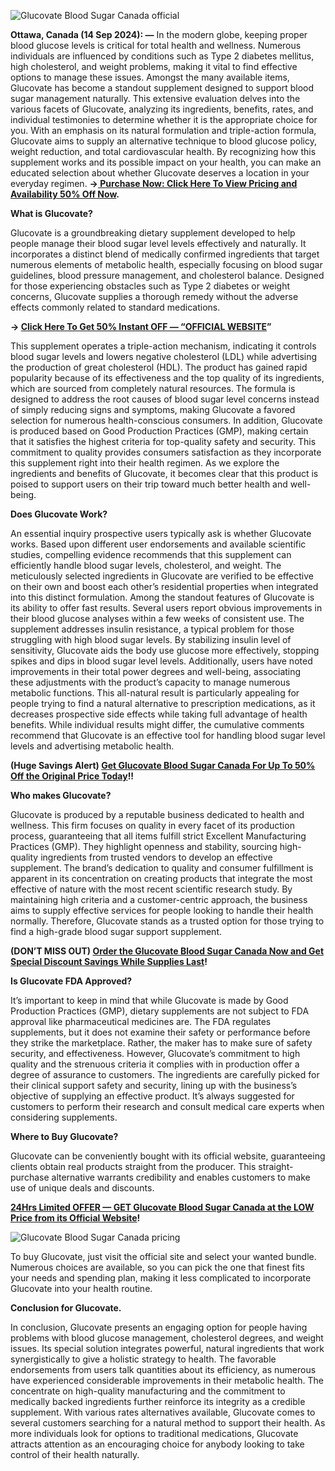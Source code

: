 
![Glucovate Blood Sugar Canada official](https://github.com/user-attachments/assets/7942b652-74c7-4e31-bccb-f4f2e1eb1aed)



**Ottawa, Canada (14 Sep 2024): —** In the modern globe, keeping proper blood glucose levels is critical for total health and wellness. Numerous individuals are influenced by conditions such as Type 2 diabetes mellitus, high cholesterol, and weight problems, making it vital to find effective options to manage these issues. Amongst the many available items, Glucovate has become a standout supplement designed to support blood sugar management naturally. This extensive evaluation delves into the various facets of Glucovate, analyzing its ingredients, benefits, rates, and individual testimonies to determine whether it is the appropriate choice for you. With an emphasis on its natural formulation and triple-action formula, Glucovate aims to supply an alternative technique to blood glucose policy, weight reduction, and total cardiovascular health. By recognizing how this supplement works and its possible impact on your health, you can make an educated selection about whether Glucovate deserves a location in your everyday regimen. **→[ Purchase Now: Click Here To View Pricing and Availability 50% Off Now](https://supplementcarts.com/glucovate-blood-sugar-ca-official/).**


**What is Glucovate?**

Glucovate is a groundbreaking dietary supplement developed to help people manage their blood sugar level levels effectively and naturally. It incorporates a distinct blend of medically confirmed ingredients that target numerous elements of metabolic health, especially focusing on blood sugar guidelines, blood pressure management, and cholesterol balance. Designed for those experiencing obstacles such as Type 2 diabetes or weight concerns, Glucovate supplies a thorough remedy without the adverse effects commonly related to standard medications.


**→ [Click Here To Get 50% Instant OFF — “OFFICIAL WEBSITE](https://supplementcarts.com/glucovate-blood-sugar-ca-official/)”**


This supplement operates a triple-action mechanism, indicating it controls blood sugar levels and lowers negative cholesterol (LDL) while advertising the production of great cholesterol (HDL). The product has gained rapid popularity because of its effectiveness and the top quality of its ingredients, which are sourced from completely natural resources. The formula is designed to address the root causes of blood sugar level concerns instead of simply reducing signs and symptoms, making Glucovate a favored selection for numerous health-conscious consumers.
In addition, Glucovate is produced based on Good Production Practices (GMP), making certain that it satisfies the highest criteria for top-quality safety and security. This commitment to quality provides consumers satisfaction as they incorporate this supplement right into their health regimen. As we explore the ingredients and benefits of Glucovate, it becomes clear that this product is poised to support users on their trip toward much better health and well-being.


**Does Glucovate Work?**

An essential inquiry prospective users typically ask is whether Glucovate works. Based upon different user endorsements and available scientific studies, compelling evidence recommends that this supplement can efficiently handle blood sugar levels, cholesterol, and weight. The meticulously selected ingredients in Glucovate are verified to be effective on their own and boost each other’s residential properties when integrated into this distinct formulation.
Among the standout features of Glucovate is its ability to offer fast results. Several users report obvious improvements in their blood glucose analyses within a few weeks of consistent use. The supplement addresses insulin resistance, a typical problem for those struggling with high blood sugar levels. By stabilizing insulin level of sensitivity, Glucovate aids the body use glucose more effectively, stopping spikes and dips in blood sugar level levels.
Additionally, users have noted improvements in their total power degrees and well-being, associating these adjustments with the product’s capacity to manage numerous metabolic functions. This all-natural result is particularly appealing for people trying to find a natural alternative to prescription medications, as it decreases prospective side effects while taking full advantage of health benefits. While individual results might differ, the cumulative comments recommend that Glucovate is an effective tool for handling blood sugar level levels and advertising metabolic health.


**(Huge Savings Alert) [Get Glucovate Blood Sugar Canada For Up To 50% Off the Original Price Today](https://supplementcarts.com/glucovate-blood-sugar-ca-official/)!!**



**Who makes Glucovate?**

Glucovate is produced by a reputable business dedicated to health and wellness. This firm focuses on quality in every facet of its production process, guaranteeing that all items fulfill strict Excellent Manufacturing Practices (GMP). They highlight openness and stability, sourcing high-quality ingredients from trusted vendors to develop an effective supplement.
The brand’s dedication to quality and consumer fulfillment is apparent in its concentration on creating products that integrate the most effective of nature with the most recent scientific research study. By maintaining high criteria and a customer-centric approach, the business aims to supply effective services for people looking to handle their health normally. Therefore, Glucovate stands as a trusted option for those trying to find a high-grade blood sugar support supplement.


**(DON’T MISS OUT) [Order the Glucovate Blood Sugar Canada Now and Get Special Discount Savings While Supplies Last](https://supplementcarts.com/glucovate-blood-sugar-ca-official/)!**


**Is Glucovate FDA Approved?**

It’s important to keep in mind that while Glucovate is made by Good Production Practices (GMP), dietary supplements are not subject to FDA approval like pharmaceutical medicines are. The FDA regulates supplements, but it does not examine their safety or performance before they strike the marketplace. Rather, the maker has to make sure of safety security, and effectiveness.
However, Glucovate’s commitment to high quality and the strenuous criteria it complies with in production offer a degree of assurance to customers. The ingredients are carefully picked for their clinical support safety and security, lining up with the business’s objective of supplying an effective product. It’s always suggested for customers to perform their research and consult medical care experts when considering supplements.


**Where to Buy Glucovate?**

Glucovate can be conveniently bought with its official website, guaranteeing clients obtain real products straight from the producer. This straight-purchase alternative warrants credibility and enables customers to make use of unique deals and discounts.


**[24Hrs Limited OFFER — GET Glucovate Blood Sugar Canada at the LOW Price from its Official Website](https://supplementcarts.com/glucovate-blood-sugar-ca-official/)!**


![Glucovate Blood Sugar Canada pricing](https://github.com/user-attachments/assets/2adaaec2-09ca-4c2f-a2d2-710cbab4cb5c)



To buy Glucovate, just visit the official site and select your wanted bundle. Numerous choices are available, so you can pick the one that finest fits your needs and spending plan, making it less complicated to incorporate Glucovate into your health routine.


**Conclusion for Glucovate.**

In conclusion, Glucovate presents an engaging option for people having problems with blood glucose management, cholesterol degrees, and weight issues. Its special solution integrates powerful, natural ingredients that work synergistically to give a holistic strategy to health. The favorable endorsements from users talk quantities about its efficiency, as numerous have experienced considerable improvements in their metabolic health.
The concentrate on high-quality manufacturing and the commitment to medically backed ingredients further reinforce its integrity as a credible supplement. With various rates alternatives available, Glucovate comes to several customers searching for a natural method to support their health. As more individuals look for options to traditional medications, Glucovate attracts attention as an encouraging choice for anybody looking to take control of their health naturally.
